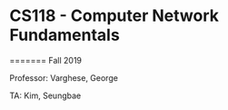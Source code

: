 # CS118 - Computer Network Fundamentals
=======
Fall 2019

Professor: Varghese, George

TA: Kim, Seungbae
